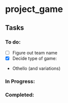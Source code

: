 # project_game
## Tasks
### To do:
- [ ] Figure out team name
- [x] Decide type of game:
- Othello (and variations)
### In Progress:

### Completed:
